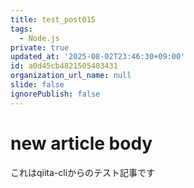 ```yaml
---
title: test_post015
tags:
  - Node.js
private: true
updated_at: '2025-08-02T23:46:30+09:00'
id: a0d45cb4821505403431
organization_url_name: null
slide: false
ignorePublish: false
---
```

# new article body
これはqiita-cliからのテスト記事です
